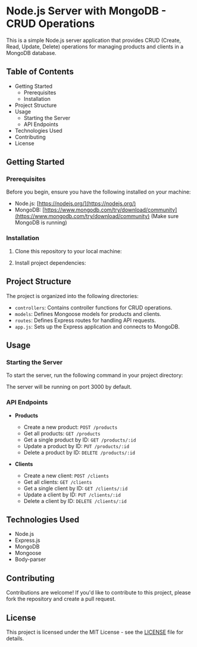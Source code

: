 # Node.js Server with MongoDB - CRUD Operations

This is a simple Node.js server application that provides CRUD (Create, Read, Update, Delete) operations for managing products and clients in a MongoDB database.

## Table of Contents

- Getting Started
  - Prerequisites
  - Installation
- Project Structure
- Usage
  - Starting the Server
  - API Endpoints
- Technologies Used
- Contributing
- License

## Getting Started

### Prerequisites

Before you begin, ensure you have the following installed on your machine:

- Node.js: [https://nodejs.org/](https://nodejs.org/)
- MongoDB: [https://www.mongodb.com/try/download/community](https://www.mongodb.com/try/download/community) (Make sure MongoDB is running)

### Installation

1. Clone this repository to your local machine:

2. Install project dependencies:


## Project Structure

The project is organized into the following directories:

- `controllers`: Contains controller functions for CRUD operations.
- `models`: Defines Mongoose models for products and clients.
- `routes`: Defines Express routes for handling API requests.
- `app.js`: Sets up the Express application and connects to MongoDB.

## Usage

### Starting the Server

To start the server, run the following command in your project directory:


The server will be running on port 3000 by default.

### API Endpoints

- **Products**
  - Create a new product: `POST /products`
  - Get all products: `GET /products`
  - Get a single product by ID: `GET /products/:id`
  - Update a product by ID: `PUT /products/:id`
  - Delete a product by ID: `DELETE /products/:id`

- **Clients**
  - Create a new client: `POST /clients`
  - Get all clients: `GET /clients`
  - Get a single client by ID: `GET /clients/:id`
  - Update a client by ID: `PUT /clients/:id`
  - Delete a client by ID: `DELETE /clients/:id`

## Technologies Used

- Node.js
- Express.js
- MongoDB
- Mongoose
- Body-parser

## Contributing

Contributions are welcome! If you'd like to contribute to this project, please fork the repository and create a pull request.

## License

This project is licensed under the MIT License - see the [LICENSE](LICENSE) file for details.
